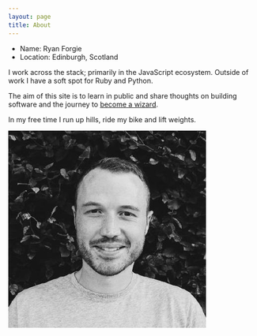 ```yaml
---
layout: page
title: About
---
```


- Name: Ryan Forgie
- Location: Edinburgh, Scotland

I work across the stack; primarily in the JavaScript ecosystem. Outside of work I have a soft spot for Ruby and Python. 

The aim of this site is to learn in public and share thoughts on building software and the journey to [become a wizard](https://jvns.ca/blog/so-you-want-to-be-a-wizard/).

In my free time I run up hills, ride my bike and lift weights.

![Photo of Ryan Forgie](photo.jpg)
